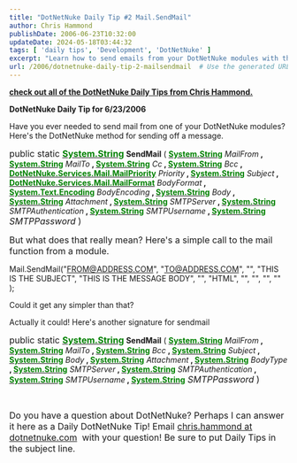 ```yaml
---
title: "DotNetNuke Daily Tip #2 Mail.SendMail"
author: Chris Hammond
publishDate: 2006-06-23T10:32:00
updateDate: 2024-05-18T03:44:32
tags: [ 'daily tips', 'Development', 'DotNetNuke' ]
excerpt: "Learn how to send emails from your DotNetNuke modules with these simple methods from Chris Hammond. Get expert tips for your DotNetNuke projects today!"
url: /2006/dotnetnuke-daily-tip-2-mailsendmail  # Use the generated URL with year
---
```

<p><strong><a href="https://www.chrishammond.com/tags?tags=daily+tips">check out all of the DotNetNuke Daily Tips from Chris Hammond.</a></strong></p>  <p><strong>DotNetNuke Daily Tip for 6/23/2006</strong></p>  <p>Have you ever needed to send mail from one of your DotNetNuke modules? Here&#39;s the DotNetNuke&nbsp;method&nbsp;for sending off a message.</p>  <p><font size="3">public static <b><u><font color="#008000">System.String</font></u></b></font> <b>SendMail</b> ( <b><u><font color="#008000">System.String</font></u></b> <i>MailFrom</i><b> , <u><font color="#008000">System.String</font></u></b> <i>MailTo</i><b> , <u><font color="#008000">System.String</font></u></b> <i>Cc</i><b> , <u><font color="#008000">System.String</font></u></b> <i>Bcc</i><b> , <u><font color="#008000">DotNetNuke.Services.Mail.MailPriority</font></u></b> <i>Priority</i><b> , <u><font color="#008000">System.String</font></u></b> <i>Subject</i><b> , <u><font color="#008000">DotNetNuke.Services.Mail.MailFormat</font></u></b> <i>BodyFormat</i><b> , <u><font color="#008000">System.Text.Encoding</font></u></b> <i>BodyEncoding</i><b> , <u><font color="#008000">System.String</font></u></b> <i>Body</i><b> , <u><font color="#008000">System.String</font></u></b> <i>Attachment</i><b> , <u><font color="#008000">System.String</font></u></b> <i>SMTPServer</i><b> , <u><font color="#008000">System.String</font></u></b> <i>SMTPAuthentication</i><b> , <u><font color="#008000">System.String</font></u></b> <i>SMTPUsername</i><b> , <u><font color="#008000">System.String</font></u></b><font size="1"><font size="3"> <i>SMTPPassword</i> )</font></font></p>  <p><font size="1"><font size="3">But what does that really mean? Here&#39;s a simple call to the mail function from a module.</font></font></p>  <p>Mail.SendMail(&quot;<a href="mailto:FROM@ADDRESS.COM">FROM@ADDRESS.COM</a>&quot;, &quot;<a href="mailto:TO@ADDRESS.COM">TO@ADDRESS.COM</a>&quot;, &quot;&quot;, &quot;THIS IS THE SUBJECT&quot;, &quot;THIS IS THE MESSAGE BODY&quot;, &quot;&quot;, &quot;HTML&quot;, &quot;&quot;, &quot;&quot;, &quot;&quot;, &quot;&quot; );</p>  <p>Could it get any simpler than that?</p>  <p>Actually it could! Here&#39;s another signature for sendmail</p>  <p><font size="3">public static <b><u><font color="#008000">System.String</font></u></b></font> <b>SendMail</b> ( <b><u><font color="#008000">System.String</font></u></b> <i>MailFrom</i><b> , <u><font color="#008000">System.String</font></u></b> <i>MailTo</i><b> , <u><font color="#008000">System.String</font></u></b> <i>Bcc</i><b> , <u><font color="#008000">System.String</font></u></b> <i>Subject</i><b> , <u><font color="#008000">System.String</font></u></b> <i>Body</i><b> , <u><font color="#008000">System.String</font></u></b> <i>Attachment</i><b> , <u><font color="#008000">System.String</font></u></b> <i>BodyType</i><b> , <u><font color="#008000">System.String</font></u></b> <i>SMTPServer</i><b> , <u><font color="#008000">System.String</font></u></b> <i>SMTPAuthentication</i><b> , <u><font color="#008000">System.String</font></u></b> <i>SMTPUsername</i><b> , <u><font color="#008000">System.String</font></u></b><font size="1"><font size="3"> <i>SMTPPassword</i> )</font></font></p>  <p>&nbsp;</p>  <p><font size="1"><font size="3">Do you have a question about DotNetNuke? Perhaps I can answer it here as a Daily DotNetNuke Tip! Email <a href="mailto:chris.hammond@dotnetnuke.com?subject=Daily Tips" temp_href="mailto:chris.hammond@dotnetnuke.com?subject=Daily Tips">chris.hammond at dotnetnuke.com</a>&nbsp;&nbsp;with your question! Be sure to put Daily Tips in the subject line.</font></font></p>   


